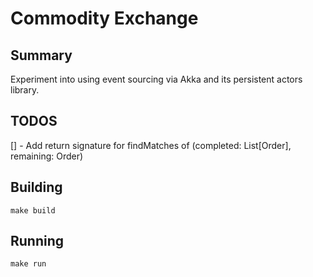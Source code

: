 # Commodity Exchange
## Summary
Experiment into using event sourcing via Akka and its persistent actors library.
## TODOS
[] - Add return signature for findMatches of (completed: List[Order], remaining: Order)

## Building
`make build`

## Running
`make run`
